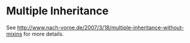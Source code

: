 Multiple Inheritance
====================

See http://www.nach-vorne.de/2007/3/18/multiple-inheritance-without-mixins for
more details.
